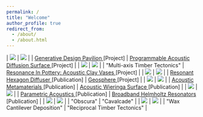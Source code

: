 ```yaml
---
permalink: /
title: "Welcome"
author_profile: true
redirect_from: 
  - /about/
  - /about.html
---
```


| <img src='./images/GDP.png'> | <img src='./images/CLT.png'>  |
| <a href="https://johnnie-nguyen.github.io/design/portfolio/GenerativePavilion/"> Generative Design Pavilion </a> [Project] | <a href="https://johnnie-nguyen.github.io/design/portfolio/ProgrammableAcousticDiffusionSurface/"> Programmable Acoustic Diffusion Surface </a> [Project] |
| <img src='./images/RFS2.png'> | <img src='./images/ACV3.png'>  |
| "Multi-axis Timber Tectonics" | <a href="https://johnnie-nguyen.github.io/design/portfolio/ResonanceInClayAcousticClayVases/"> Resonance In Pottery: Acoustic Clay Vases </a> [Project] |
| <img src='./images/HEXB.png'> | <img src='./images/GLOBE2.png'>  |
| <a href="https://johnnie-nguyen.github.io/design/publications/2022-11-03-Resonant%20Hexagon%20Diffuser/"> Resonant Hexagon Diffuser </a> [Publication] | <a href="https://johnnie-nguyen.github.io/design/portfolio/portfolio-2/"> Geosphere </a> [Project]  |
| <img src='./images/META0.png'> | <img src='./images/WIER0.png'> |
| <a href="https://johnnie-nguyen.github.io/design/publications/2022-09-18-AcousticMetamaterials/"> Acoustic Metamaterials </a> [Publication] | <a href="https://johnnie-nguyen.github.io/design/publications/2022-07-05-WieringaSurface/"> Acoustic Wieringa Surface </a> [Publication]  |
| <img src='./images/EUROC.png'> | <img src='./images/AUD0.png'> |
| <a href="https://johnnie-nguyen.github.io/design/publications/2021-10-23-ParametricAcoustics/"> Parametric Acoustics </a> [Publication] | <a href="https://johnnie-nguyen.github.io/design/publications/2022-07-05-WieringaSurface/"> Broadband Helmholtz Resonators </a> [Publication]  |
| <img src='./images/OBS.png'> | <img src='./images/WST.png'>  |
| "Obscura" | "Cavalcade" |
| <img src='./images/WAX.png'> | <img src='./images/SAUGA.png'> |
| "Wax Cantilever Deposition" | "Reciprocal Timber Tectonics" |

